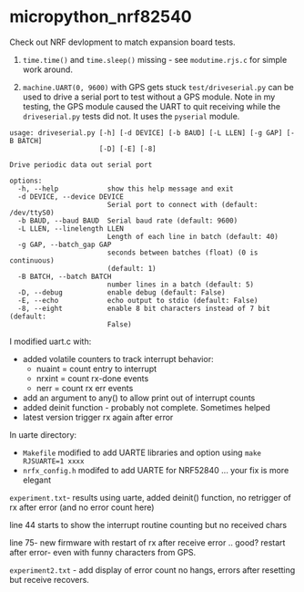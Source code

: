 # micropython_nrf82540

Check out NRF devlopment to match expansion board tests.

1.  `time.time()` and `time.sleep()` missing - see `modutime.rjs.c` for simple work around. 

2.  `machine.UART(0, 9600)` with GPS gets stuck
     `test/driveserial.py` can be used to drive a serial port to test without a GPS module.  Note in my testing, the GPS module caused the UART to quit receiving while the `driveserial.py` tests did not.  It uses the `pyserial` module.
	 
```
usage: driveserial.py [-h] [-d DEVICE] [-b BAUD] [-L LLEN] [-g GAP] [-B BATCH]
                      [-D] [-E] [-8]

Drive periodic data out serial port

options:
  -h, --help            show this help message and exit
  -d DEVICE, --device DEVICE
                        Serial port to connect with (default: /dev/ttyS0)
  -b BAUD, --baud BAUD  Serial baud rate (default: 9600)
  -L LLEN, --linelength LLEN
                        Length of each line in batch (default: 40)
  -g GAP, --batch_gap GAP
                        seconds between batches (float) (0 is continuous)
                        (default: 1)
  -B BATCH, --batch BATCH
                        number lines in a batch (default: 5)
  -D, --debug           enable debug (default: False)
  -E, --echo            echo output to stdio (default: False)
  -8, --eight           enable 8 bit characters instead of 7 bit (default:
                        False)					
```

I modified uart.c with:

+ added volatile counters to track interrupt behavior:
   - nuaint = count entry to interrupt
   - nrxint = count rx-done events
   - nerr   = count rx err events
+ add an argument to any() to allow print out of interrupt counts
+ added deinit function - probably not complete.  Sometimes helped
+ latest version trigger rx again after error

In uarte directory:
+ `Makefile` modified to add UARTE libraries and option using `make RJSUARTE=1 xxxx`
+ `nrfx_config.h` modifed to add UARTE for NRF52840 ... your fix is more elegant

`experiment.txt`- results using uarte, added deinit() function, no retrigger of rx after error (and no error count here)

   line 44 starts to show the interrupt routine counting but no received chars
   
   line 75- new firmware with restart of rx after receive error .. good? restart after error- even with funny characters from GPS.
   


`experiment2.txt` - add display of error count
   no hangs, errors after resetting but receive recovers.
